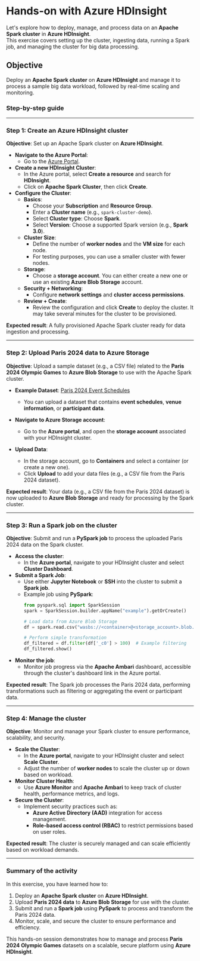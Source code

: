 # Hands-on with Azure HDInsight

Let's explore how to deploy, manage, and process data on an **Apache Spark cluster** in **Azure HDInsight**.<br />
This exercise covers setting up the cluster, ingesting data, running a Spark job, and managing the cluster for big data processing.

## Objective

Deploy an **Apache Spark cluster** on **Azure HDInsight** and manage it to process a sample big data workload, followed by real-time scaling and monitoring.

### Step-by-step guide

---

### **Step 1: Create an Azure HDInsight cluster**

**Objective**: Set up an Apache Spark cluster on **Azure HDInsight**.

- **Navigate to the Azure Portal**:
  - Go to the [Azure Portal](https://portal.azure.com).
- **Create a new HDInsight Cluster**:
  - In the Azure portal, select **Create a resource** and search for **HDInsight**.
  - Click on **Apache Spark Cluster**, then click **Create**.
- **Configure the Cluster**:
  - **Basics**:
    - Choose your **Subscription** and **Resource Group**.
    - Enter a **Cluster name** (e.g., `spark-cluster-demo`).
    - Select **Cluster type**: Choose **Spark**.
    - Select **Version**: Choose a supported Spark version (e.g., **Spark 3.0**).
  - **Cluster Size**:
    - Define the number of **worker nodes** and the **VM size** for each node.
    - For testing purposes, you can use a smaller cluster with fewer nodes.
  - **Storage**:
    - Choose a **storage account**. You can either create a new one or use an existing **Azure Blob Storage** account.
  - **Security + Networking**:
    - Configure **network settings** and **cluster access permissions**.
  - **Review + Create**:
    - Review the configuration and click **Create** to deploy the cluster. It may take several minutes for the cluster to be provisioned.

**Expected result**: A fully provisioned Apache Spark cluster ready for data ingestion and processing.

---

### **Step 2: Upload Paris 2024 data to Azure Storage**

**Objective**: Upload a sample dataset (e.g., a CSV file) related to the **Paris 2024 Olympic Games** to **Azure Blob Storage** to use with the Apache Spark cluster.

- **Example Dataset**: [Paris 2024 Event Schedules](https://data.paris2024.org/explore/?sort=modified)
  - You can upload a dataset that contains **event schedules**, **venue information**, or **participant data**.

- **Navigate to Azure Storage account**:
  - Go to the **Azure portal**, and open the **storage account** associated with your HDInsight cluster.
- **Upload Data**:
  - In the storage account, go to **Containers** and select a container (or create a new one).
  - Click **Upload** to add your data files (e.g., a CSV file from the Paris 2024 dataset).

**Expected result**: Your data (e.g., a CSV file from the Paris 2024 dataset) is now uploaded to **Azure Blob Storage** and ready for processing by the Spark cluster.

---

### **Step 3: Run a Spark job on the cluster**

**Objective**: Submit and run a **PySpark job** to process the uploaded Paris 2024 data on the Spark cluster.

- **Access the cluster**:
  - In the **Azure portal**, navigate to your HDInsight cluster and select **Cluster Dashboard**.
- **Submit a Spark Job**:
  - Use either **Jupyter Notebook** or **SSH** into the cluster to submit a **Spark job**.
  - Example job using **PySpark**:
    ```python
    from pyspark.sql import SparkSession
    spark = SparkSession.builder.appName("example").getOrCreate()
    
    # Load data from Azure Blob Storage
    df = spark.read.csv("wasbs://<container>@<storage_account>.blob.core.windows.net/<file.csv>")
    
    # Perform simple transformation
    df_filtered = df.filter(df['_c0'] > 100)  # Example filtering
    df_filtered.show()
    ```
- **Monitor the job**:
  - Monitor job progress via the **Apache Ambari** dashboard, accessible through the cluster's dashboard link in the Azure portal.

**Expected result**: The Spark job processes the Paris 2024 data, performing transformations such as filtering or aggregating the event or participant data.

---

### **Step 4: Manage the cluster**

**Objective**: Monitor and manage your Spark cluster to ensure performance, scalability, and security.

- **Scale the Cluster**:
  - In the **Azure portal**, navigate to your HDInsight cluster and select **Scale Cluster**.
  - Adjust the number of **worker nodes** to scale the cluster up or down based on workload.
- **Monitor Cluster Health**:
  - Use **Azure Monitor** and **Apache Ambari** to keep track of cluster health, performance metrics, and logs.
- **Secure the Cluster**:
  - Implement security practices such as:
    - **Azure Active Directory (AAD)** integration for access management.
    - **Role-based access control (RBAC)** to restrict permissions based on user roles.

**Expected result**: The cluster is securely managed and can scale efficiently based on workload demands.

---

### **Summary of the activity**

In this exercise, you have learned how to:
1. Deploy an **Apache Spark cluster** on **Azure HDInsight**.
2. Upload **Paris 2024 data** to **Azure Blob Storage** for use with the cluster.
3. Submit and run a **Spark job** using **PySpark** to process and transform the Paris 2024 data.
4. Monitor, scale, and secure the cluster to ensure performance and efficiency.

This hands-on session demonstrates how to manage and process **Paris 2024 Olympic Games** datasets on a scalable, secure platform using **Azure HDInsight**.
